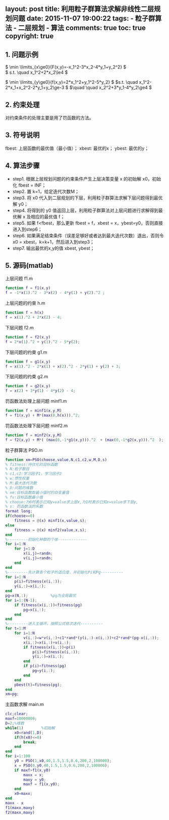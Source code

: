 layout: post
title: 利用粒子群算法求解非线性二层规划问题
date: 2015-11-07 19:00:22
tags: 
	- 粒子群算法
	- 二层规划
	- 算法
comments: true
toc: true
copyright: true
---
## 1. 问题示例 
$ \min \limits_{x\ge0}\{F(x,y)=-x_1^2-3\*x_2-4\*y_1+y_2^2} $  
$ s.t. \quad x_1^2+2\*x_2\le4 $


$ \min \limits_{y\ge0}\{f(x,y)=2\*x_1^2+y_1^2-5\*y_2} $
$s.t. \quad x_1^2-2\*x_1+x_2^2-2\*y_1+y_2\ge-3 $
$\quad \quad x_2^2+3\*y_1-4\*y_2\ge4 $

<!--more-->

## 2. 约束处理

对约束条件的处理主要是用了罚函数的方法。

## 3. 符号说明

fbest: 上层函数的最优值（最小值）；
xbest: 最优的x；
ybest: 最优的y；

## 4. 算法步骤

- step1. 根据上层规划问题的约束条件产生上层决策变量 x 的初始解 x0，初始化 fbest = INF；
- step2. 置 k=1，给定迭代次数M；
- step3. 将 x0 代入到二层规划的下层，利用粒子群算法求解下层问题得到最优解 y0；
- step4. 将得到的 y0 值返回上层，利用粒子群算法对上层问题进行求解得到最优解 x 及相应的最优值 f；
- step5. 如果 f<fbest，那么更新 fbest = f，xbest = x，ybest=y0，否则直接进入到step6；
- step6. 如果满足结束条件（误差足够好或者达到最大迭代次数）退出，否则令 x0 = xbest，k=k+1，然后进入到step3；
- step7. 输出最优的x,y的值 xbest, ybest；  

## 5. 源码(matlab)
  
上层问题 f1.m
``` matlab
function f = f1(x,y)  
f = -1*x(1).^2 - 3*x(2) - 4*y(1) + y(2).^2 ;
```
上层问题的约束 h.m
``` matlab
function f = h(x)
f = x(1).^2 + 2*x(2) - 4;   
```
下层问题 f2.m
``` matlab
function f = f2(x,y)  
f = 2*x(1).^2 + y(1).^2 - 5*y(2);  
```
下层问题的约束 g1.m
``` matlab
function f = g1(x,y)  
f = x(1).^2 - 2*x(1) + x(2).^2 - 2*y(1) + y(2) + 3;  
```
下层问题的约束 g2.m
``` matlab
function f = g2(x,y)  
f = x(2) + 3*y(1) - 4*y(2) - 4;  
```
罚函数法处理上层问题 minf1.m
``` matlab  minf1.m
function f = minf1(x,y,M)  
f = f1(x,y) + M*(max(0,h(x))).^2;  
```
罚函数法处理下层问题 minf2.m
``` matlab
function f = minf2(x,y,M)  
f = f2(x,y) + M*( (max(0,-1*g1(x,y))).^2  + (max(0,-1*g2(x,y))).^2  );  
```
粒子群算法 PSO.m
``` matlab
function xm=PSO(choose,value,N,c1,c2,w,M,D,s)  
% fitness:待优化的目标函数  
% N:粒子数目  
% c1,c2:学习因子1，学习因子2  
% w:惯性权重  
% M:最大迭代次数  
% D:问题的维数  
% xm:目标函数取最小值时的自变量值  
% fv:目标函数最小值  
% choose:为0时表示已知y=value求上层x,为1时表示已知x=value求下层y,  
% s: 罚函数法的系数  
format long;  
if(choose==0)  
    fitness = @(x) minf1(x,value,s);  
else  
    fitness = @(x) minf2(value,x,s);  
end  
%---------初始化种群的个体-------------  
for i=1:N  
    for j=1:D  
        x(i,j)=randn;  
        v(i,j)=randn;  
    end  
end  
%---------先计算各个粒子的适应度，并初始化Pi和Pg----------  
for i=1:N  
    p(i)=fitness(x(i,:));  
    y(i,:)=x(i,:);  
end  
pg=x(N,:);          %pg为全局最优  
for i=1:(N-1);  
    if fitness(x(i,:))<fitness(pg)  
        pg=x(i,:);  
    end  
end  
%---------进入主循环，按照公式依次迭代----------  
for t=1:M  
    for i=1:N  
        v(i,:)=w*v(i,:)+c1*rand*(y(i,:)-x(i,:))+c2*rand*(pg-x(i,:));  
        x(i,:)=x(i,:)+v(i,:);  
        if fitness(x(i,:))<p(i)  
            p(i)=fitness(x(i,:));  
            y(i,:)=x(i,:);  
        end  
        if p(i)<fitness(pg)  
            pg=y(i,:);  
        end  
    end  
    pbest(t)=fitness(pg);  
end  
xm=pg;  
```
主函数求解 main.m
``` matlab
clc;clear;  
maxf=10000000;  
D=2;%维数  
while(1)        %初始解  
    x0=rand(1,D);  
    if(h(x0)<=0)  
        break;  
    end  
end  
for i=1:100  
    y0 = PSO(1,x0,40,1.5,1.5,0.6,200,2,100000);  
    x = PSO(0,y0,40,1.5,1.5,0.6,200,2,100000);  
    if maxf>f1(x,y0)  
        maxx = x;  
        maxy = y0;  
        maxf = f1(x,y0);  
    end  
    x0=maxx;  
end  
maxx - x  
f1(maxx,maxy)  
f2(maxx,maxy)
```